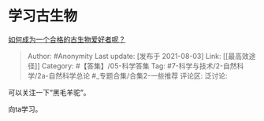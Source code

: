# 学习古生物
[如何成为一个合格的古生物爱好者呢？](https://www.zhihu.com/question/474358997/answer/2035846490)

> Author: #Anonymity
> Last update: [发布于 2021-08-03]
> Link: [[最高效途径]]
> Category: #【答集】/05-科学答集
> Tag: #7-科学与技术/2-自然科学/2a-自然科学总论 #_专题合集/合集2-一些推荐
> 评论区:
> 泛讨论:

可以关注一下“黑毛羊驼”。

向ta学习。
